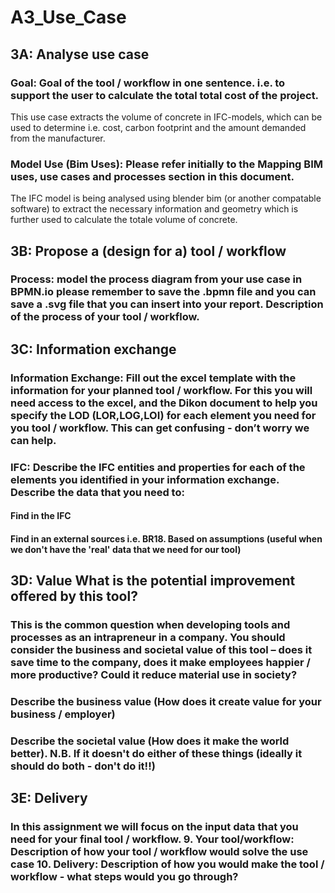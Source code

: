 # A3_Use_Case

## 3A: Analyse use case

### Goal: Goal of the tool / workflow in one sentence. i.e. to support the user to calculate the total total cost of the project.
This use case extracts the volume of concrete in IFC-models, which can be used to determine i.e. cost, carbon footprint and the amount demanded from the manufacturer. 


### Model Use (Bim Uses): Please refer initially to the Mapping BIM uses, use cases and processes section in this document.
The IFC model is being analysed using blender bim (or another compatable software) to extract the necessary information and geometry which is further used to calculate the totale volume of concrete. 


## 3B: Propose a (design for a) tool / workflow
### Process: model the process diagram from your use case in BPMN.io please remember to save the .bpmn file and you can save a .svg file that you can insert into your report. Description of the process of your tool / workflow.







## 3C: Information exchange
### Information Exchange: Fill out the excel template with the information for your planned tool / workflow. For this you will need access to the excel, and the Dikon document to help you specify the LOD (LOR,LOG,LOI) for each element you need for you tool / workflow. This can get confusing - don’t worry we can help. 



### IFC: Describe the IFC entities and properties for each of the elements you identified in your information exchange. Describe the data that you need to:
#### Find in the IFC




#### Find in an external sources i.e. BR18. Based on assumptions (useful when we don't have the 'real' data that we need for our tool)








## 3D: Value What is the potential improvement offered by this tool?
### This is the common question when developing tools and processes as an intrapreneur in a company. You should consider the business and societal value of this tool – does it save time to the company, does it make employees happier / more productive? Could it reduce material use in society?



### Describe the business value (How does it create value for your business / employer)








### Describe the societal value (How does it make the world better). N.B. If it doesn't do either of these things (ideally it should do both - don't do it!!)







## 3E: Delivery
### In this assignment we will focus on the input data that you need for your final tool / workflow. 9. Your tool/workflow: Description of how your tool / workflow would solve the use case 10. Delivery: Description of how you would make the tool / workflow - what steps would you go through?











